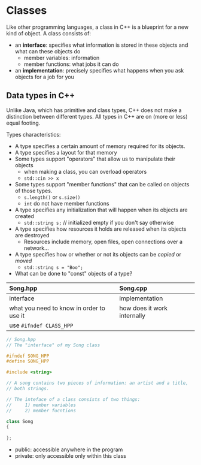 # Classes

Like other programming languages, a class in C++ is a blueprint for a new kind of object. A class consists of:

* an **interface**: specifies what information is stored in these objects and what can these objects do
  * member variables: information
  * member functions: what jobs it can do
*  an **implementation**: precisely specifies what happens when you ask objects for a job for you 

## Data types in C++

Unlike Java, which has primitive and class types, C++ does not make a distinction between different types. All types in C++ are on \(more or less\) equal footing. 

Types characteristics:

* A type specifies a certain amount of memory required for its objects.
* A type specifies a layout for that memory
* Some types support "operators" that allow us to manipulate their objects
  * when making a class, you can overload operators 
  * `std::cin >> x`
* Some types support "member functions" that can be called on objects of those types.
  * `s.length()` or `s.size()`
  *  `int` do not have member functions
* A type specifies any initialization that will happen when its objects are created
  * `std::string s;` // initialized empty if you don't say otherwise
* A type specifies how resources it holds are released when its objects are destroyed
  * Resources include memory, open files, open connections over a network...
* A type specifies how or whether or not its objects can be _copied_ or _moved_
  * `std::string s = "Boo";`
* What can be done to "const" objects of a type?





| Song.hpp | Song.cpp |
| :--- | :--- |
| interface | implementation |
| what you need to know in order to use it | how does it work internally |
| use `#ifndef CLASS_HPP` |  |

```cpp
// Song.hpp
// The "interface" of my Song class

#ifndef SONG_HPP
#define SONG_HPP

#include <string>

// A song contains two pieces of information: an artist and a title,
// both strings.

// The inteface of a class consists of two things:
//     1) member variables
//     2) member fucntions

class Song
{
    
};
```

* public: accessible anywhere in the program 
* private: only accessible only within this class

